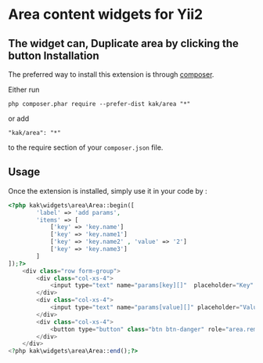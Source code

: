 Area content widgets for Yii2
================
The widget can, Duplicate area by clicking the button
Installation
------------

The preferred way to install this extension is through [composer](http://getcomposer.org/download/).

Either run

```
php composer.phar require --prefer-dist kak/area "*"
```

or add

```
"kak/area": "*"
```

to the require section of your `composer.json` file.

Usage
-----
Once the extension is installed, simply use it in your code by  :
```php
<?php kak\widgets\area\Area::begin([
        'label' => 'add params',
        'items' => [
            ['key' => 'key.name']
            ['key' => 'key.name1']
            ['key' => 'key.name2' , 'value' => '2']
            ['key' => 'key.name3']
        ]
]);?>
    <div class="row form-group">
        <div class="col-xs-4">
            <input type="text" name="params[key][]"  placeholder="Key"  value="{%=o.key%}" class="form-control"/>
        </div>
        <div class="col-xs-4">
            <input type="text" name="params[value][]" placeholder="Value"  value="{%=o.value%}" class="form-control"/>
        </div>
        <div class="col-xs-4">
            <button type="button" class="btn btn-danger" role="area.remove" >-</button>
        </div>
    </div>
<?php kak\widgets\area\Area::end();?>

```